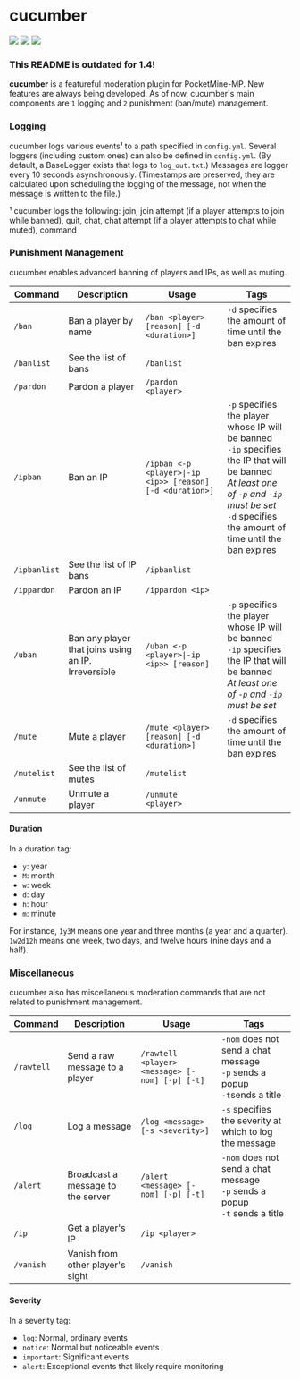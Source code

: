 # cucumber

[![](https://poggit.pmmp.io/shield.state/cucumber)](https://poggit.pmmp.io/p/cucumber)
[![](https://poggit.pmmp.io/ci.shield/adeynes/cucumber/cucumber)](https://poggit.pmmp.io/p/cucumber)
[![](https://poggit.pmmp.io/shield.dl.total/cucumber)](https://poggit.pmmp.io/p/cucumber)

### This README is outdated for 1.4!

**cucumber** is a featureful moderation plugin for PocketMine-MP.
New features are always being developed. As of now, cucumber's main components are `1` logging and `2` punishment (ban/mute) management.

### Logging
cucumber logs various events¹ to a path specified in `config.yml`. Several loggers (including custom ones) can also be defined in `config.yml`. (By default, a BaseLogger exists that logs to `log_out.txt`.) Messages are logger every 10 seconds asynchronously. (Timestamps are preserved, they are calculated upon scheduling the logging of the message, not when the message is written to the file.)

¹ cucumber logs the following: join, join attempt (if a player attempts to join while banned), quit, chat, chat attempt (if a player attempts to chat while muted), command

### Punishment Management
cucumber enables advanced banning of players and IPs, as well as muting.

| **Command**  | **Description**                                     | **Usage**                                                 | **Tags**                                                                                                                                                                                                   |
|--------------|-----------------------------------------------------|-----------------------------------------------------------|------------------------------------------------------------------------------------------------------------------------------------------------------------------------------------------------------------|
| `/ban`       | Ban a player by name                                | `/ban <player> [reason] [-d <duration>]`                  | `-d` specifies the amount of time until the ban expires                                                                                                                                                    |
| `/banlist`   | See the list of bans                                | `/banlist`                                                |                                                                                                                                                                                                            |
| `/pardon`    | Pardon a player                                     | `/pardon <player>`                                        |                                                                                                                                                                                                            |
| `/ipban`     | Ban an IP                                           | `/ipban <-p <player>\|-ip <ip>> [reason] [-d <duration>]` | `-p` specifies the player whose IP will be banned<br>`-ip` specifies the IP that will be banned<br>*At least one of `-p` and `-ip` must be set*<br>`-d` specifies the amount of time until the ban expires |
| `/ipbanlist` | See the list of IP bans                             | `/ipbanlist`                                              |                                                                                                                                                                                                            |
| `/ippardon`  | Pardon an IP                                        | `/ippardon <ip>`                                          |                                                                                                                                                                                                            |
| `/uban`      | Ban any player that joins using an IP. Irreversible | `/uban <-p <player>\|-ip <ip>> [reason]`                  | `-p` specifies the player whose IP will be banned<br>`-ip` specifies the IP that will be banned<br>*At least one of `-p` and `-ip` must be set*                                                            |
| `/mute`      | Mute a player                                       | `/mute <player> [reason] [-d <duration>]`                 | `-d` specifies the amount of time until the ban expires                                                                                                                                                    |
| `/mutelist`  | See the list of mutes                               | `/mutelist`                                               |                                                                                                                                                                                                            |
| `/unmute`    | Unmute a player                                     | `/unmute <player>`                                        |                                                                                                                                                                                                            |

#### Duration
In a duration tag:
* `y`: year
* `M`: month
* `w`: week
* `d`: day
* `h`: hour
* `m`: minute

For instance, `1y3M` means one year and three months (a year and a quarter). `1w2d12h` means one week, two days, and twelve hours (nine days and a half).

### Miscellaneous
cucumber also has miscellaneous moderation commands that are not related to punishment management.

| **Command** | **Description**                   | **Usage**                                      | **Tags**                                                                        |
|-------------|-----------------------------------|------------------------------------------------|---------------------------------------------------------------------------------|
| `/rawtell`  | Send a raw message to a player    | `/rawtell <player> <message> [-nom] [-p] [-t]` | `-nom` does not send a chat message<br>`-p` sends a popup<br>`-t`sends a title  |
| `/log`      | Log a message                     | `/log <message> [-s <severity>]`               | `-s` specifies the severity at which to log the message                         |
| `/alert`    | Broadcast a message to the server | `/alert <message> [-nom] [-p] [-t]`            | `-nom` does not send a chat message<br>`-p` sends a popup<br>`-t` sends a title |
| `/ip`       | Get a player's IP                 | `/ip <player>`                                 |                                                                                 |
| `/vanish`   | Vanish from other player's sight  | `/vanish`                                      |                                                                                 |

#### Severity
In a severity tag:
* `log`: Normal, ordinary events
* `notice`: Normal but noticeable events
* `important`: Significant events
* `alert`: Exceptional events that likely require monitoring
